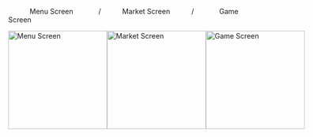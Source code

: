 
&nbsp;&nbsp;&nbsp;&nbsp;&nbsp;&nbsp;&nbsp;&nbsp;&nbsp;&nbsp;&nbsp;Menu Screen    &nbsp;&nbsp;&nbsp;&nbsp;&nbsp;&nbsp;&nbsp;&nbsp;&nbsp;&nbsp;&nbsp;     / &nbsp;&nbsp;&nbsp;&nbsp;&nbsp;&nbsp;&nbsp;&nbsp;&nbsp;   Market Screen  &nbsp;&nbsp;&nbsp;&nbsp;&nbsp;&nbsp;&nbsp;&nbsp;&nbsp;     /   &nbsp;&nbsp;&nbsp;&nbsp;&nbsp;&nbsp;&nbsp;&nbsp;&nbsp;&nbsp;&nbsp;    Game Screen
<div style="display: flex; justify-content: space-around; align-items: center;">
  <img src="https://github.com/halilardaculha/Turkish-Hangman-Game-unity/assets/146996550/4cd163ad-d16b-4329-adfb-fa1a39d90f9e" alt="Menu Screen" style="width: 200px; height: auto;">
  <img src="https://github.com/halilardaculha/Turkish-Hangman-Game-unity/assets/146996550/001149a6-6f3c-4e5e-9c8e-9c837be9448f" alt="Market Screen" style="width: 200px; height: auto;">
  <img src="https://github.com/halilardaculha/Turkish-Hangman-Game-unity/assets/146996550/df76ddd7-9157-45f7-b6c5-f39d68f41a12" alt="Game Screen" style="width: 200px; height: auto;">
</div>

